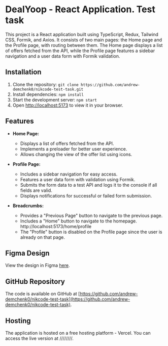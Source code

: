 # DealYoop - React Application. Test task

This project is a React application built using TypeScript, Redux, Tailwind CSS, Formik, and Axios. It consists of two main pages: the Home page and the Profile page, with routing between them. The Home page displays a list of offers fetched from the API, while the Profile page features a sidebar navigation and a user data form with Formik validation.

## Installation

1. Clone the repository: `git clone https://github.com/andrew-demchenk0/nikcode-test-task.git`
2. Install dependencies: `npm install`
3. Start the development server: `npm start`
4. Open [http://localhost:5173](http://localhost:5173) to view it in your browser.



## Features

- **Home Page:**
    - Displays a list of offers fetched from the API.
    - Implements a preloader for better user experience.
    - Allows changing the view of the offer list using icons.

- **Profile Page:**
    - Includes a sidebar navigation for easy access.
    - Features a user data form with validation using Formik.
    - Submits the form data to a test API and logs it to the console if all fields are valid.
    - Displays notifications for successful or failed form submission.

- **Breadcrumbs:**
    - Provides a "Previous Page" button to navigate to the previous page.
    - Includes a "Home" button to navigate to the homepage. http://localhost:5173/home/profile
    - The "Profile" button is disabled on the Profile page since the user is already on that page.

## Figma Design
View the design in Figma [here](https://www.figma.com/file/LwxBN9vLQRKMFQirFnOSah/DealYoop-(Copy)?type=design&node-id=0%3A1&mode=design&t=Zy5npz9g9OD8lgcO-1).

## GitHub Repository
The code is available on GitHub at [https://github.com/andrew-demchenk0/nikcode-test-task](https://github.com/andrew-demchenk0/nikcode-test-task).

## Hosting
The application is hosted on a free hosting platform - Vercel. You can access the live version at ////////.

